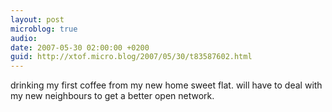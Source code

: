```yaml
---
layout: post
microblog: true
audio: 
date: 2007-05-30 02:00:00 +0200
guid: http://xtof.micro.blog/2007/05/30/t83587602.html
---
```

drinking my first coffee from my new home sweet flat. will have to deal with my new neighbours to get a better open network.
